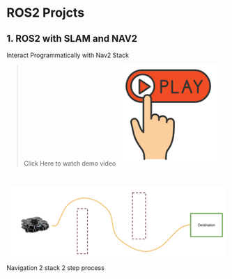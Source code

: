 # ROS2 Projcts


## 1. ROS2 with SLAM and NAV2 


Interact Programmatically with Nav2 Stack 

> Click Here to watch demo video 
> [<img src="Images/play.png" width="50%">](https://www.youtube.com/watch?v=1kV-rZZw50Q "")

<br>

![ROS2 robot](Images/Nav2.png)

Navigation 2 stack 2 step process

